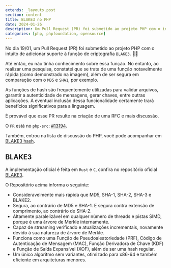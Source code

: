 ```yaml
---
extends: _layouts.post
section: content
title: BLAKE3 no PHP 
date: 2024-01-26
description: Um Pull Request (PR) foi submetido ao projeto PHP com o intuito de adicionar suporte à função de criptografia BLAKE3.
categories: [php, phpfoundation, opensource]
---
```


No dia 19/01, um Pull Request (PR) foi submetido ao projeto PHP com o intuito de adicionar suporte à função de criptografia `BLAKE3`. 🐘🔑

Até então, eu não tinha conhecimento sobre essa função. No entanto, ao realizar uma pesquisa, constatei que se trata de uma função notavelmente rápida (como demonstrado na imagem), além de ser segura em comparação com o `MD5` e `SHA1`, por exemplo.

As funções de hash são frequentemente utilizadas para validar arquivos, garantir a autenticidade de mensagens, gerar chaves, entre outras aplicações. A eventual inclusão dessa funcionalidade certamente trará benefícios significativos para a linguagem.

É provável que esse PR resulte na criação de uma RFC e mais discussão.

O `PR` está no `php-src`: [#13194](https://github.com/php/php-src/pull/13194).

Também, entrou na lista de discussão do PHP, você pode acompanhar em [BLAKE3 hash](https://externals.io/message/122198).

## BLAKE3

A implementação oficial é feita em `Rust` e `C`, confira no repositório oficial [BLAKE3](https://github.com/BLAKE3-team/BLAKE3).

O Repositório acima informa o seguinte:

* Consideravelmente mais rápida que MD5, SHA-1, SHA-2, SHA-3 e BLAKE2.
* Segura, ao contrário de MD5 e SHA-1. E segura contra extensão de comprimento, ao contrário de SHA-2.
* Altamente paralelizável em qualquer número de threads e pistas SIMD, porque é uma árvore de Merkle internamente.
* Capaz de streaming verificado e atualizações incrementais, novamente devido à sua natureza de árvore de Merkle.
* Funciona como uma Função de Pseudoaleatoriedade (PRF), Código de Autenticação de Mensagem (MAC), Função Derivadora de Chave (KDF) e Função de Saída Expansível (XOF), além de ser uma hash regular.
* Um único algoritmo sem variantes, otimizado para x86-64 e também eficiente em arquiteturas menores.

